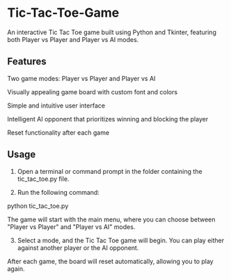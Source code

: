 # Tic-Tac-Toe-Game

An interactive Tic Tac Toe game built using Python and Tkinter, featuring both Player vs Player and Player vs AI modes.

## Features

Two game modes: Player vs Player and Player vs AI

Visually appealing game board with custom font and colors

Simple and intuitive user interface

Intelligent AI opponent that prioritizes winning and blocking the player

Reset functionality after each game

## Usage

1. Open a terminal or command prompt in the folder containing the tic_tac_toe.py file.

2. Run the following command:

python tic_tac_toe.py

The game will start with the main menu, where you can choose between "Player vs Player" and "Player vs AI" modes.

3. Select a mode, and the Tic Tac Toe game will begin. You can play either against another player or the AI opponent.

After each game, the board will reset automatically, allowing you to play again.

